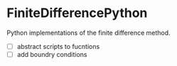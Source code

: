 # FiniteDifferencePython

Python implementations of the finite difference method.

- [ ] abstract scripts to fucntions
- [ ] add boundry conditions
